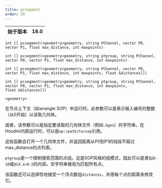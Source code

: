 ```yaml
---
title: pcsegment
order: 29
---
```

| 始于版本 | 18.0 |
| --- | --- |

`int [] pcsegment(<geometry>geometry, string PChannel, vector P0, vector P1, float max_distance, int maxpoints)`

`int [] pcsegment(<geometry>geometry, string ptgroup, string PChannel, vector P0, vector P1, float max_distance, int maxpoints)`

`int [] pcsegment(<geometry>geometry, string PChannel, vector P0, vector P1, float max_distance, int maxpoints, float &distances[])`

`int [] pcsegment(<geometry>geometry, string ptgroup, string PChannel, vector P0, vector P1, float max_distance, int maxpoints, float &distances[])`

`<geometry>`

在节点上下文（如wrangle SOP）中运行时，此参数可以是表示输入编号的整数（从0开始）以读取几何体。

或者，该参数可以是指定要读取的几何体文件（例如`.bgeo`）的字符串。在Houdini内部运行时，可以是`op:/path/to/sop`引用。

这些函数会打开一个几何体文件，并返回距离从P0到P1的线段不超过max_distance的点列表。

`ptgroup`是一个限制搜索范围的点组。这是SOP风格的组模式，因此可以是类似`0-10`或`@Cd.x>0.5`的内容。空字符串被视为匹配所有点。

该函数还可以选择性地接受一个浮点数组`distances`，并用每个点的距离来修改它。
